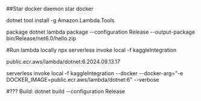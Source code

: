 
##Star docker daemon
star docker

dotnet tool install -g Amazon.Lambda.Tools

package
dotnet lambda package --configuration Release --output-package bin/Release/net6.0/hello.zip

#Run lambda locally
npx serverless invoke local -f kaggleIntegration


public.ecr.aws/lambda/dotnet:6.2024.09.13.17

serverless invoke local -f kaggleIntegration --docker --docker-arg="-e DOCKER_IMAGE=public.ecr.aws/lambda/dotnet:6" --verbose






#???
Build:
dotnet build --configuration Release